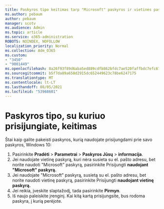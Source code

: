 ```yaml
---
title: Paskyros tipo keitimas tarp "Microsoft" paskyros ir vietinės paskyros
ms.author: pebaum
author: pebaum
manager: scotv
ms.audience: Admin
ms.topic: article
ms.service: o365-administration
ROBOTS: NOINDEX, NOFOLLOW
localization_priority: Normal
ms.collection: Adm_O365
ms.custom:
- "3450"
- "9001449"
ms.openlocfilehash: 8a26f93f89d6aba5ed889cdfb862bfdc7ae520faffbdc7efc6778a38c8ba12af
ms.sourcegitcommit: b5f7da89a650d2915dc652449623c78be6247175
ms.translationtype: MT
ms.contentlocale: lt-LT
ms.lasthandoff: 08/05/2021
ms.locfileid: "53968601"
---
```

# <a name="change-the-account-type-that-you-sign-in-with"></a>Paskyros tipo, su kuriuo prisijungiate, keitimas

Štai kaip galite pakeisti paskyros, kurią naudojate prisijungdami prie savo paskyros, Windows 10:

1. Pasirinkite **Pradėti**  >  **Parametrai**  >  **Paskyros Jūsų**  >  **informacija**.
2. Jei naudojate vietinę paskyrą, kuri nėra susieta su el. pašto adresu, bet norite naudoti "Microsoft" paskyrą, pasirinkite Prisijungti **naudojant "Microsoft" paskyrą.**
3. Jei naudojate "Microsoft" paskyrą, susietą su el. pašto adresu, bet norite naudoti vietinę paskyrą, pasirinkite Prisijungti **naudojant vietinę paskyrą.**
4. Jei reikia, įveskite slaptažodį, tada pasirinkite **Pirmyn**.
5. Iš naujo paleiskite įrenginį. Kai kitą kartą prisijungsite, bus rodoma paskyra, į kurią perėjote.